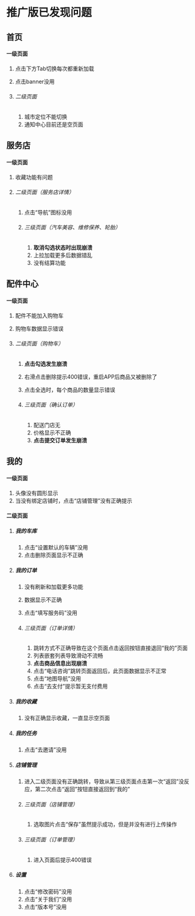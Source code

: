 # 推广版已发现问题

## 首页

#### 一级页面

1. 点击下方Tab切换每次都重新加载

2. 点击banner没用

3. ###### 二级页面

   1. 城市定位不能切换
   2. 通知中心目前还是空页面

## 服务店

#### 一级页面

1. 收藏功能有问题

2. ###### 二级页面（服务店详情）

   1. 点击“导航”图标没用

   2. ###### 三级页面（汽车美容、维修保养、轮胎）

      1. **取消勾选状态时出现崩溃**
      2. 上拉加载更多后数据错乱
      3. 没有结算功能

## 配件中心

#### 一级页面

1. 配件不能加入购物车

2. 购物车数据显示错误

3. ###### 二级页面（购物车）

   1. **点击勾选发生崩溃**

   2. 右滑点击删除提示400错误，重启APP后商品又被删除了

   3. 点击全选时，每个商品的数量显示错误

   4. ###### 三级页面（确认订单）

      1. 配送门店无
      2. 价格显示不正确
      3. **点击提交订单发生崩溃**

## 我的

#### 一级页面

1. 头像没有圆形显示
2. 当没有绑定店铺时，点击“店铺管理”没有正确提示

#### 二级页面

1. ##### 我的车库

   1. 点击“设置默认的车辆”没用
   2. 点击删除页面显示不正确

2. ##### **我的**订单

   1. 没有刷新和加载更多功能

   2. 数据显示不正确

   3. 点击“填写服务码”没用

   4. ###### 三级页面（订单详情）

      1. 跳转方式不正确导致在这个页面点击返回按钮直接退回“我的”页面
      2. 列表嵌套列表导致滑动不流畅
      3. **点击商品信息出现崩溃**
      4. 点击“电话咨询”跳转页面返回后，此页面数据显示不正常
      5. 点击“地图导航”没用
      6. 点击“去支付”提示暂无支付费用

3. ##### 我的收藏

   1. 没有正确显示收藏，一直显示空页面

4. ##### 我的任务

   1. 点击“去邀请”没用

5. ##### 店铺管理

   1. 进入二级页面没有正确跳转，导致从第三级页面点击第一次“返回”没反应，第二次点击“返回”按钮直接返回到“我的”

   2. ###### 三级页面（店铺管理）

      1. 选取图片点击“保存”虽然提示成功，但是并没有进行上传操作

   3. ###### 三级页面（订单管理）

      1. 进入页面后提示400错误

6. ##### 设置

   1. 点击“修改密码”没用
   2. 点击“关于我们”没用
   3. 点击“版本号”没用







